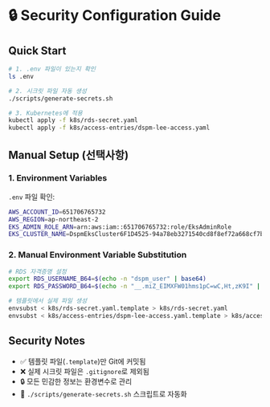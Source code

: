 # 🔒 Security Configuration Guide

## Quick Start
```bash
# 1. .env 파일이 있는지 확인
ls .env

# 2. 시크릿 파일 자동 생성
./scripts/generate-secrets.sh

# 3. Kubernetes에 적용
kubectl apply -f k8s/rds-secret.yaml
kubectl apply -f k8s/access-entries/dspm-lee-access.yaml
```

## Manual Setup (선택사항)

### 1. Environment Variables
`.env` 파일 확인:
```bash
AWS_ACCOUNT_ID=651706765732
AWS_REGION=ap-northeast-2
EKS_ADMIN_ROLE_ARN=arn:aws:iam::651706765732:role/EksAdminRole
EKS_CLUSTER_NAME=DspmEksCluster6F1D4525-94a78eb3271540cd8f8ef72a668cf7bf
```

### 2. Manual Environment Variable Substitution
```bash
# RDS 자격증명 설정
export RDS_USERNAME_B64=$(echo -n "dspm_user" | base64)
export RDS_PASSWORD_B64=$(echo -n "__.miZ_EIMXFW01hms1pC=wC,Ht,zK9I" | base64)

# 템플릿에서 실제 파일 생성
envsubst < k8s/rds-secret.yaml.template > k8s/rds-secret.yaml
envsubst < k8s/access-entries/dspm-lee-access.yaml.template > k8s/access-entries/dspm-lee-access.yaml
```

## Security Notes
- ✅ 템플릿 파일(`.template`)만 Git에 커밋됨
- ❌ 실제 시크릿 파일은 `.gitignore`로 제외됨  
- 🔒 모든 민감한 정보는 환경변수로 관리
- 🚀 `./scripts/generate-secrets.sh` 스크립트로 자동화